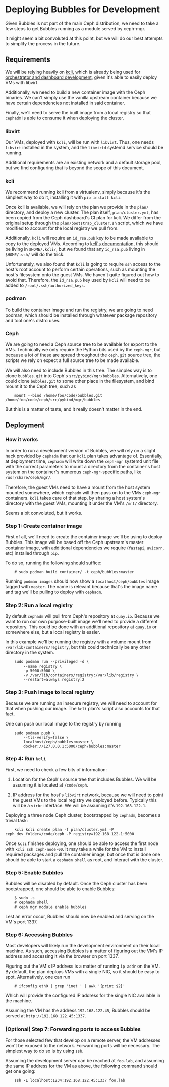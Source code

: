 # Deploying Bubbles for Development

Given Bubbles is not part of the main Ceph distribution, we need to take a few
steps to get Bubbles running as a module served by ceph-mgr.

It might seem a bit convoluted at this point, but we will do our best attempts
to simplify the process in the future.


## Requirements

We will be relying heavily on [kcli](https://github.com/karmab/kcli), which is
already being used for [orchestrator and dashboard development][1], given it's able
to easily deploy VMs with libvirt.

Additionally, we need to build a new container image with the Ceph binaries. We
can't simply use the vanilla upstream container because we have certain
dependencies not installed in said container.

Finally, we'll need to serve the built image from a local registry so that
`cephadm` is able to consume it when deploying the cluster.

[1]: https://docs.ceph.com/en/latest/dev/cephadm/developing-cephadm/#kcli-a-virtualization-management-tool-to-make-easy-orchestrators-development


### libvirt

Our VMs, deployed with `kcli`, will be run with `libvirt`. Thus, one needs
`libvirt` installed in the system, and the `libvirtd` systemd service should be
running.

Additional requirements are an existing network and a default storage pool, but
we find configuring that is beyond the scope of this document.

### kcli

We recommend running kcli from a virtualenv, simply because it's the simplest
way to do it, installing it with `pip install kcli`.

Once kcli is available, we will rely on the plan we provide in the `plan/`
directory, and deploy a new cluster. The plan itself, `plan/cluster.yml`, has
been copied from the Ceph dashboard's CI plan for kcli. We differ from the
original setup through the `plan/bootstrap_cluster.sh` script, which we have
modified to account for the local registry we pull from.

Additionally, `kcli` will require an `id_rsa.pub` key to be made available to
copy to the deployed VMs. According to [kcli's documentation][2], this should
be living in `$HOME/.kcli/`, but we found that any `id_rsa.pub` living in
`$HOME/.ssh/` will do the trick.

[2]: https://kcli.readthedocs.io/en/latest/

Unfortunately, we also found that `kcli` is going to require `ssh` access to the
host's root account to perform certain operations, such as mounting the host's
filesystem onto the guest VMs. We haven't quite figured out how to avoid that.
Therefore, the `id_rsa.pub` key used by `kcli` will need to be added to
`/root/.ssh/authorized_keys`.

### podman

To build the container image and run the registry, we are going to need podman,
which should be installed through whatever package repository and tool one's
distro uses.


### Ceph

We are going to need a Ceph source tree to be available for export to the VMs.
Technically we only require the Python bits used by the `ceph-mgr`, but because
a lot of these are spread throughout the `ceph.git` source tree, the scripts we
rely on expect a full source tree to be made available.

We will also need to include Bubbles in this tree. The simples way is to clone
`bubbles.git` into Ceph's `src/pybind/mgr/bubbles`. Alternatively, one could
clone `bubbles.git` to some other place in the filesystem, and bind mount it to
the Ceph tree, such as

```
    mount --bind /home/foo/code/bubbles.git /home/foo/code/ceph/src/pybind/mgr/bubbles
```

But this is a matter of taste, and it really doesn't matter in the end.

## Deployment

### How it works

In order to run a development version of Bubbles, we will rely on a slight hack
provided by `cephadm` that our `kcli` plan takes advantage of. Essentially, at
deployment time, `cephadm` will write down the `ceph-mgr` systemd unit file with
the correct parameters to mount a directory from the container's host system on
the container's numerous `ceph-mgr`-specific paths, like `/usr/share/ceph/mgr/`.

Therefore, the guest VMs need to have a mount from the host system mounted
somewhere, which `cephadm` will then pass on to the VMs `ceph-mgr` containers.
`kcli` takes care of that step, by sharing a host system's directory with the
guest VMs, mounting it under the VM's `/mnt/` directory.

Seems a bit convoluted, but it works.


### Step 1: Create container image

First of all, we'll need to create the container image we'll be using to deploy
Bubbles. This image will be based off the Ceph upstream's master container
image, with additional dependencies we require (`fastapi`, `uvicorn`, etc)
installed through `pip`.

To do so, running the following should suffice:

```
    # sudo podman build container/ -t ceph/bubbles:master
```

Running `podman images` should now show a `localhost/ceph/bubbles` image tagged
with `master`. The name is relevant because that's the image name and tag we'll
be pulling to deploy with `cephadm`.


### Step 2: Run a local registry

By default `cephadm` will pull from Ceph's repository at `quay.io`. Because we
want to run our own purpose-built image we'll need to provide a different
repository. This could be done with an additional repository at `quay.io` or
somewhere else, but a local registry is easier.

In this example we'll be running the registry with a volume mount from
`/var/lib/containers/registry`, but this could technically be any other
directory in the system.

```
    sudo podman run --privileged -d \
        --name registry \
        -p 5000:5000 \
        -v /var/lib/containers/registry:/var/lib/registry \
        --restart=always registry:2
```


### Step 3: Push image to local registry

Because we are running an insecure registry, we will need to account for that
when pushing our image. The `kcli` plan's script also accounts for that fact.

One can push our local image to the registry by running

```
    sudo podman push \
        --tls-verify=false \
        localhost/ceph/bubbles:master \
        docker://127.0.0.1:5000/ceph/bubbles:master
```


### Step 4: Run `kcli`

First, we need to check a few bits of information:

 1. Location for the Ceph's source tree that includes Bubbles. We will be
 assuming it is located at `/code/ceph`.

 2. IP address for the host's `libvirt` network, because we will need to point
 the guest VMs to the local registry we deployed before. Typically this will be
 a `virbr` interface. We will be assuming it's `192.168.122.1`.

Deploying a three node Ceph cluster, bootstrapped by `cephadm`, becomes a
trivial task:

```
    kcli kcli create plan -f plan/cluster.yml -P ceph_dev_folder=/code/ceph -P registry=192.168.122.1:5000
```

Once `kcli` finishes deploying, one should be able to access the first node with
`kcli ssh ceph-node-00`. It may take a while for the VM to install required
packages and pull the container image, but once that is done one should be able
to start a `cephadm shell` as root, and interact with the cluster.


### Step 5: Enable Bubbles

Bubbles will be disabled by default. Once the Ceph cluster has been
bootstrapped, one should be able to enable Bubbles:

```
    $ sudo -s
    # cephadm shell
    # ceph mgr module enable bubbles
```

Lest an error occur, Bubbles should now be enabled and serving on the VM's port 1337.


### Step 6: Accessing Bubbles

Most developers will likely run the development environment on their local
machine. As such, accessing Bubbles is a matter of figuring out the VM's IP
address and accessing it via the browser on port 1337.

Figuring out the VM's IP address is a matter of running `ip addr` on the VM. By
default, the plan deploys VMs with a single NIC, so it should be easy to spot.
Alternatively, one can run

```
    # ifconfig eth0 | grep 'inet ' | awk '{print $2}'
```

Which will provide the configured IP address for the single NIC available in the
machine.

Assuming the VM has the address `192.168.122.45`, Bubbles should be served at
`http://192.168.122.45:1337`.


### (Optional) Step 7: Forwarding ports to access Bubbles

For those selected few that develop on a remote server, the VM addresses won't
be exposed to the network. Forwarding ports will be necessary. The simplest way
to do so is by using `ssh`.

Assuming the development server can be reached at `foo.lab`, and assuming the
same IP address for the VM as above, the following command should get one going:

```
    ssh -L localhost:1234:192.168.122.45:1337 foo.lab
```
